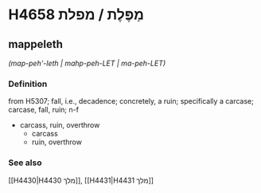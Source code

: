 # H4658 מַפֶּלֶת / מפלת

## mappeleth

_(map-peh'-leth | mahp-peh-LET | ma-peh-LET)_

### Definition

from H5307; fall, i.e., decadence; concretely, a ruin; specifically a carcase; carcase, fall, ruin; n-f

- carcass, ruin, overthrow
  - carcass
  - ruin, overthrow

### See also

[[H4430|H4430 מלך]], [[H4431|H4431 מלך]]
